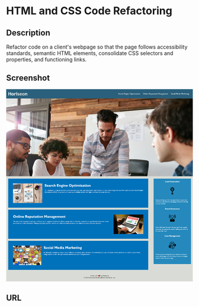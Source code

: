 # HTML and CSS Code Refactoring

## Description 

Refactor code on a client's webpage so that the page follows accessibility standards, semantic HTML elements, consolidate CSS selectors and properties, and functioning links.

## Screenshot

![Horiseon Home page](./assets/images/screenshot.png)

## URL

